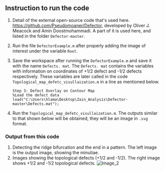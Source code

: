 ## Instruction to run the code
1. Detail of the external open-source code that's used here. 
   https://github.com/Pseudomoaner/Defector, developed by Oliver J. Meacock and Amin Doostmohammadi. A part of it is used here, and listed in the folder `Defector-master`.
2. Run the file `DefectorExample.m` after properly adding the image of interest under the variable `Root`.
3. Save the workspace after running the  `DefectorExample.m` and save it with the name `Defects. mat`. The `Defects. mat` contains the variables with information on coordinates of +1/2 defect and -1/2 defects respectively.
   These variables are later called in the code `Topological_map_defetc_visullaization.m` in a line as mentioned below.
   
   ```
   Step 3: Defect Overlay on Contour Map
   %Load the defect data
   load("C:\Users\hlama\Desktop\Zain_Analysis\Defector-master\Defects.mat");
   ```
4. Run the `Topological_map_defetc_visullaization.m`. The outputs similar to that shown below will be obtained, they will be an image in `.svg` format.
   
### Output from this code
1. Detecting the  ridge bifurcation and the end in a pattern. 
The left image is the output image, showing the minutiae. 
2. Images showing the topological defects (+1/2 and -1/2).
The right image shows +1/2 and -1/2 topological defects.
![Image_2](https://github.com/user-attachments/assets/6e3392d6-d824-45db-b6c8-cd6a3291ac98)
